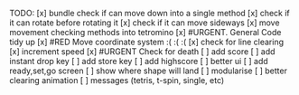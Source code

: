 TODO:
 [x] bundle check if can move down into a single method
 [x] check if it can rotate before rotating it
 [x] check if it can move sideways
 [x] move movement checking methods into tetromino
 [x] #URGENT. General Code tidy up
 [x] #RED Move coordinate system :( :( :( 
 [x] check for line clearing
 [x] increment speed
 [x] #URGENT Check for death
 [ ] add score
 [ ] add instant drop key
 [ ] add store key
 [ ] add highscore
 [ ] better ui
 [ ] add ready,set,go screen
 [ ] show where shape will land
 [ ] modularise
 [ ] better clearing animation
 [ ] messages (tetris, t-spin, single, etc)
